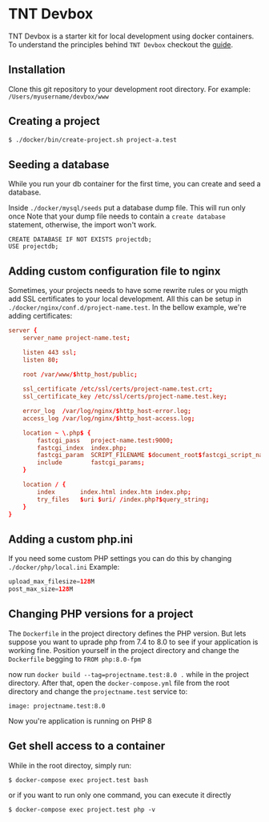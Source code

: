 # TNT Devbox

TNT Devbox is a starter kit for local development using docker containers.
To understand the principles behind `TNT Devbox` checkout the [guide](./guide.md).

## Installation

Clone this git repository to your development root directory. For example: `/Users/myusername/devbox/www`
## Creating a project

```bash
$ ./docker/bin/create-project.sh project-a.test
```

## Seeding a database

While you run your db container for the first time, you can create and seed a database.

Inside `./docker/mysql/seeds` put a database dump file. This will run only once
Note that your dump file needs to contain a `create database` statement, otherwise, the import won't work.

```mysql
CREATE DATABASE IF NOT EXISTS projectdb;
USE projectdb;
```

## Adding custom configuration file to nginx

Sometimes, your projects needs to have some rewrite rules or you migth add SSL certificates to your local development. 
All this can be setup in `./docker/nginx/conf.d/project-name.test`. In the bellow example, we're adding certificates:

```conf
server {
    server_name project-name.test;

    listen 443 ssl;
    listen 80;
    
    root /var/www/$http_host/public;

    ssl_certificate /etc/ssl/certs/project-name.test.crt; 
    ssl_certificate_key /etc/ssl/certs/project-name.test.key;

    error_log  /var/log/nginx/$http_host-error.log;
    access_log /var/log/nginx/$http_host-access.log; 

    location ~ \.php$ {
        fastcgi_pass   project-name.test:9000;
        fastcgi_index  index.php;
        fastcgi_param  SCRIPT_FILENAME $document_root$fastcgi_script_name;
        include        fastcgi_params;
    }

    location / {
        index       index.html index.htm index.php;
        try_files   $uri $uri/ /index.php?$query_string;
    }
}
```

## Adding a custom php.ini

If you need some custom PHP settings you can do this by changing `./docker/php/local.ini`
Example:

```php
upload_max_filesize=128M
post_max_size=128M
```
## Changing PHP versions for a project

The `Dockerfile` in the project directory defines the PHP version. But lets suppose you want to uprade php from 7.4 to 8.0 to see if your 
application is working fine.
Position yourself in the project directory and change the `Dockerfile` begging to `FROM php:8.0-fpm`

now run `docker build --tag=projectname.test:8.0 .` while in the project directory.
After that, open the `docker-compose.yml` file from the root directory and change the `projectname.test` service to:

```
image: projectname.test:8.0
```

Now you're application is running on PHP 8

## Get shell access to a container

While in the root directoy, simply run:

```
$ docker-compose exec project.test bash
```

or if you want to run only one command, you can execute it directly

```
$ docker-compose exec project.test php -v
```
